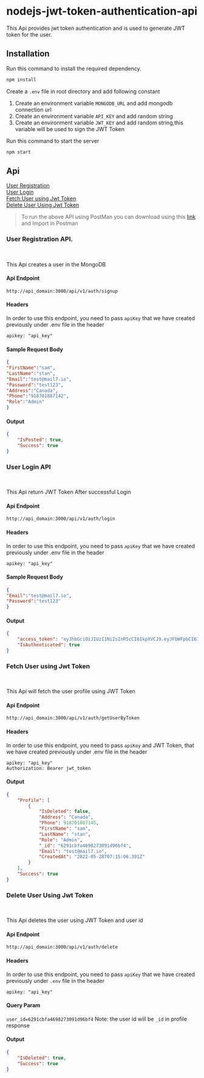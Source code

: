 # nodejs-jwt-token-authentication-api

This Api provides jwt token authentication and is used to generate JWT token for the user.

## Installation

Run this command to install the required dependency.

``` bash
npm install 
```
Create a `.env` file in root directory and add following constant
 1. Create an environment variable `MONGODB_URL` and add mongodb connection url
 2. Create an environment variable `API_KEY` and add random string
 3. Create an environment variable `JWT_KEY` and add random string,this variable will be used to sign the JWT Token

Run this command to start the server
```bash
npm start
```

## Api
 [User Registration](#User-Registration-API)<br>
 [User Login](#User-Login-API)<br>
 [Fetch User using Jwt Token](#Fetch-User-using-Jwt-Token)<br>
 [Delete User Using Jwt Token](Delete-User-Using-Jwt-Token)

>To run the above API using PostMan you can download using this [link](https://drive.google.com/file/d/1fE7o4XgAB0Rm8vWLq_D_N07vSxTUXZsm/view?usp=sharing) and Import in Postman 

 ### User Registration API.
 <br>

 This Api creates a user in the MongoDB 

 #### Api Endpoint

 `http://api_domain:3000/api/v1/auth/signup`

 #### Headers
In order to use this endpoint, you need to pass `apiKey` that we have created previously under .env file in the header

`apikey: "api_key"`

#### Sample Request Body

```json
{
"FirstName":"sam",
"LastName":"stan",
"Email":"test@mail7.io",
"Password":"test123",
"Address":"Canada",
"Phone":"918701887142",
"Role":"Admin"
}

```

#### Output

```json
{
    "IsPosted": true,
    "Success": true
}
```

### User Login API
<br>

 This Api return JWT Token After successful Login


 #### Api Endpoint

 `http://api_domain:3000/api/v1/auth/login`

 #### Headers
In order to use this endpoint, you need to pass `apiKey` that we have created previously under .env file in the header

`apikey: "api_key"`

#### Sample Request Body

```json
{
"Email":"test@mail7.io",
"Password":"test123"
}

```

#### Output

```json
{
    "access_token": "eyJhbGciOiJIUzI1NiIsInR5cCI6IkpXVCJ9.eyJFbWFpbCI6InRlc3RAbWFpbDcuaW8iLCJVc2VySWQiOiI2MjkxY2JmYTQ2OTgyNzMwOTFkOTZiZjQiLCJpYXQiOjE2NTM3MjQzMTcsImV4cCI6MTY1MzcyNzkxN30.pTYhNNB3zDonLw7X5tWLIAKlQ8jFGSSh5iNyqfi4pTA",
    "IsAuthenticated": true
}
```


### Fetch User using Jwt Token
<br>

 This Api will fetch the user profile using JWT Token


 #### Api Endpoint

 `http://api_domain:3000/api/v1/auth/getUserByToken`

 #### Headers
In order to use this endpoint, you need to pass `apiKey` and JWT Token, that we have created previously under .env file in the header

`apikey: "api_key"`
<br>
`Authorization: Bearer jwt_token`


#### Output

```json
{
    "Profile": [
        {
            "IsDeleted": false,
            "Address": "Canada",
            "Phone": 918701887145,
            "FirstName": "sam",
            "LastName": "stan",
            "Role": "Admin",
            "_id": "6291cbfa4698273091d96bf4",
            "Email": "test@mail7.io",
            "CreatedAt": "2022-05-28T07:15:06.391Z"
        }
    ],
    "Success": true
}
```

### Delete User Using Jwt Token
<br>

 This Api deletes the user using JWT Token and user id


 #### Api Endpoint

 `http://api_domain:3000/api/v1/auth/delete`

 #### Headers
In order to use this endpoint, you need to pass `apiKey` that we have created previously under `.env` file in the header

`apikey: "api_key"`

#### Query Param

`user_id=6291cbfa4698273091d96bf4`
Note: the user id will be `_id` in profile response
#### Output

```json
{
    "IsDeleted": true,
    "Success": true
}
```

